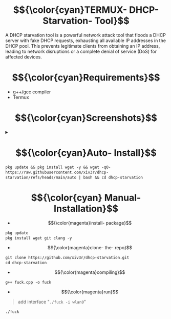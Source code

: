 # $${\color{cyan}TERMUX- DHCP- Starvation- Tool}$$
A DHCP starvation tool is a powerful network attack tool that floods a DHCP server with fake DHCP requests, exhausting all available IP addresses in the DHCP pool. This prevents legitimate clients from obtaining an IP address, leading to network disruptions or a complete denial of service (DoS) for affected devices.

# $${\color{cyan}Requirements}$$
- g++/gcc compiler
- Termux

  
# $${\color{cyan}Screenshots}$$
<details><summary></summary>
  
-----
<img src="https://github.com/xiv3r/dhcp-starvation/blob/main/images/Screenshot_2025_0521_205230.png">

-----
<img src="https://github.com/xiv3r/dhcp-starvation/blob/main/images/Screenshot_2025_0521_205159.png">

</img></details>

# $${\color{cyan}Auto- Install}$$
```
pkg update && pkg install wget -y && wget -qO- https://raw.githubusercontent.com/xiv3r/dhcp-starvation/refs/heads/main/auto | bash && cd dhcp-starvation
```

# $${\color{cyan} Manual- Installation}$$

- $${\color{magenta}install- package}$$
```
pkg update
pkg install wget git clang -y
```
- $${\color{magenta}clone- the- repo}$$
```
git clone https://github.com/xiv3r/dhcp-starvation.git
cd dhcp-starvation
```
- $${\color{magenta}compiling}$$
```
g++ fuck.cpp -o fuck
```
- $${\color{magenta}run}$$
> add interface "`./fuck -i wlan0`"
```
./fuck
```
</details>
